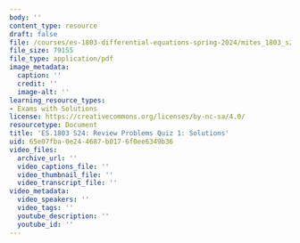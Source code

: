 ```yaml
---
body: ''
content_type: resource
draft: false
file: /courses/es-1803-differential-equations-spring-2024/mites_1803_s24_practice-quiz1-qa.pdf
file_size: 79155
file_type: application/pdf
image_metadata:
  caption: ''
  credit: ''
  image-alt: ''
learning_resource_types:
- Exams with Solutions
license: https://creativecommons.org/licenses/by-nc-sa/4.0/
resourcetype: Document
title: 'ES.1803 S24: Review Problems Quiz 1: Solutions'
uid: 65e07fba-0e24-4687-b017-6f0ee6349b36
video_files:
  archive_url: ''
  video_captions_file: ''
  video_thumbnail_file: ''
  video_transcript_file: ''
video_metadata:
  video_speakers: ''
  video_tags: ''
  youtube_description: ''
  youtube_id: ''
---
```

